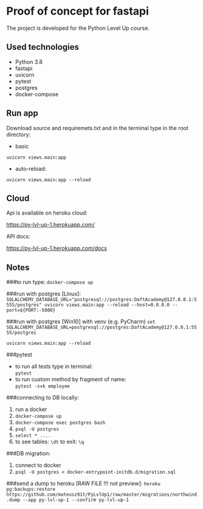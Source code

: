 # Proof of concept for fastapi
The project is developed for the Python Level Up course.

## Used technologies
* Python 3.8
* fastapi
* uvicorn
* pytest
* postgres
* docker-compose

## Run app

Download source and requiremets.txt and in the terminal type in the root directory:

* basic

`uvicorn views.main:app`

* auto-reload:

`uvicorn views.main:app --reload`

## Cloud

Api is available on heroku cloud:

https://py-lvl-up-1.herokuapp.com/

API docs:

https://py-lvl-up-1.herokuapp.com/docs

## Notes
###to run type:
`docker-compose up`

###run with postgres [Linux]:
`SQLALCHEMY_DATABASE_URL="postgresql://postgres:DaftAcademy@127.0.0.1:5555/postgres" uvicorn views.main:app --reload --host=0.0.0.0 --port=${PORT:-5000}`

###run with postgres [Win10] with venv (e.g. PyCharm)
`set SQLALCHEMY_DATABASE_URL=postgresql://postgres:DaftAcademy@127.0.0.1:5555/postgres`

`uvicorn views.main:app --reload`


###pytest

* to run all tests type in terminal:  
`pytest`
*  to run custom method by fragment of name:  
`pytest -svk employee`

###connecting to DB locally:
1) run a docker
2) `docker-compose up`
3) `docker-compose exec postgres bash`
3) `psql -U postgres`
5) `select * ....`
6) to see tables: `\dt`  to exit: `\q`

###DB migration:
1) connect to docker
2) `psql -U postgres < docker-entrypoint-initdb.d/migration.sql`

###send a dump to heroku [RAW FILE !!! not preview]:
`heroku pg:backups:restore https://github.com/mateusz91t/PyLvlUp1/raw/master/migrations/northwind.dump --app py-lvl-up-1 --confirm py-lvl-up-1`
